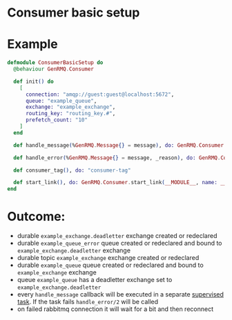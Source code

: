 Consumer basic setup
====================

# Example

~~~elixir
defmodule ConsumerBasicSetup do
  @behaviour GenRMQ.Consumer

  def init() do
    [
      connection: "amqp://guest:guest@localhost:5672",
      queue: "example_queue",
      exchange: "example_exchange",
      routing_key: "routing_key.#",
      prefetch_count: "10"
    ]
  end

  def handle_message(%GenRMQ.Message{} = message), do: GenRMQ.Consumer.ack(message)

  def handle_error(%GenRMQ.Message{} = message, _reason), do: GenRMQ.Consumer.reject(message, false)

  def consumer_tag(), do: "consumer-tag"

  def start_link(), do: GenRMQ.Consumer.start_link(__MODULE__, name: __MODULE__)
end

~~~

# Outcome:

- durable `example_exchange.deadletter` exchange created or redeclared
- durable `example_queue_error` queue created or redeclared and bound to `example_exchange.deadletter` exchange
- durable topic `example_exchange` exchange created or redeclared
- durable `example_queue` queue created or redeclared and bound to `example_exchange` exchange
- queue `example_queue` has a deadletter exchange set to `example_exchange.deadletter`
- every `handle_message` callback will be executed in a separate [supervised task](https://hexdocs.pm/elixir/1.10.3/Task.html#module-supervised-tasks). If the task fails `handle_error/2` will be called
- on failed rabbitmq connection it will wait for a bit and then reconnect
